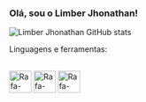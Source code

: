 ### Olá, sou o Limber Jhonathan!

![Limber Jhonathan GitHub stats](https://github-readme-stats.vercel.app/api?username=limberjhonathan&show_icons=true&theme=tokyonight)

Linguagens e ferramentas:

<div style="display: inline_block"><br>
  <img align='center' alt="Rafa-html height="30" width="40" src="https://cdn.jsdelivr.net/gh/devicons/devicon/icons/html5/html5-original.svg" />
  <img align='center' alt="Rafa-CSS height="30" width="40" src="https://cdn.jsdelivr.net/gh/devicons/devicon/icons/css3/css3-original.svg" />          
  <img align='center' alt="Rafa-Python height="30" width="40" src="https://cdn.jsdelivr.net/gh/devicons/devicon/icons/python/python-original.svg" />        
</div>      
